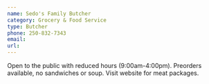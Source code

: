 ```yaml
---
name: Sedo's Family Butcher
category: Grocery & Food Service
type: Butcher
phone: 250-832-7343
email: 
url: 
---
```


Open to the public with reduced hours (9:00am-4:00pm). Preorders available, no sandwiches or soup. Visit website for meat packages.
